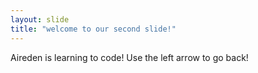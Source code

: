 ```yaml
---
layout: slide
title: "welcome to our second slide!"
---
```

Aireden is learning to code!
Use the left arrow to go back!

